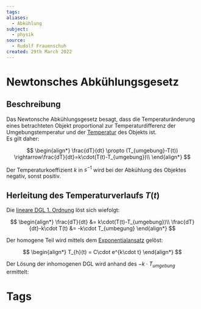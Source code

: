 ```yaml
---
tags: 
aliases:
  - Abkühlung
subject:
  - physik
source:
  - Rudolf Frauenschuh
created: 29th March 2022
---
```


# Newtonsches Abkühlungsgesetz

## Beschreibung

Das Newtonsche Abkühlungsgesetz besagt, dass die Temperaturänderung eines betrachteten Objekt proportional zur Temperaturdifferenz der Umgebungstemperatur und der [Temperatur](Temperatur%20und%20Teilchenmodell.md) des Objekts ist.  
Es gilt daher:

$$
\begin{align*}
	\frac{dT}{dt} \propto (T_{umgebung}-T(t)) \rightarrow\frac{dT}{dt}=k\cdot(T(t)-T_{umgebung})\\
\end{align*}
$$

Der Temperaturkoeffizient $k$ in $s^{-1}$ wird bei der Abkühlung des Objektes negativ, sonst positiv.

## Herleitung des Temperaturverlaufs $T(t)$

Die [lineare DGL 1. Ordnung](../Mathe/mathe%20(4)/lineare%20DGL%201.%20Ordnung.md) löst sich wiefolgt:

$$
\begin{align*}
	\frac{dT}{dt} &= k\cdot(T(t)-T_{umgebung})\\
	\frac{dT}{dt}-k\cdot T(t) &= -k\cdot T_{umbegung}
\end{align*}
$$

Der homogene Teil wird mittels dem [Exponentialansatz](../Mathe/mathe%20(4)/lineare%20DGL%201.%20Ordnung.md) gelöst:

$$
\begin{align*}
	T_{h}(t) = C\cdot e^{k\cdot t}
\end{align*}
$$

Der Lösung der inhomogenen DGL wird anhand des [](../Mathe/mathe%20(4)/lineare%20DGL%201.%20Ordnung.md#Lösung%20der%20inhomogenen%20DGL%201%20Ordnung|Störterms) $-k\cdot T_{umgebung}$ ermittelt:

# Tags